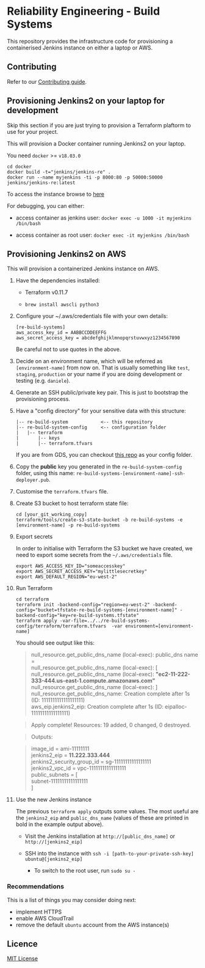 # Reliability Engineering - Build Systems

This repository provides the infrastructure code for provisioning a containerised Jenkins instance on either a laptop or AWS.

## Contributing

Refer to our [Contributing guide](CONTRIBUTING.md).

## Provisioning Jenkins2 on your laptop for development

Skip this section if you are just trying to provision a Terraform plaftorm to use for your project.

This will provision a Docker container running Jenkins2 on your laptop.

You need `docker` >= `v18.03.0`

```
cd docker
docker build -t="jenkins/jenkins-re" .
docker run --name myjenkins -ti -p 8000:80 -p 50000:50000 jenkins/jenkins-re:latest
```

To access the instance browse to [here](http://localhost:8000)


For debugging, you can either:

* access container as jenkins user:
`docker exec -u 1000 -it myjenkins /bin/bash`

* access container as root user:
`docker exec -it myjenkins /bin/bash`


## Provisioning Jenkins2 on AWS

This will provision a containerized Jenkins instance on AWS.

1. Have the dependencies installed:

    * Terraform v0.11.7

    * `brew install awscli python3`

1. Configure your ~/.aws/credentials file with your own details:

    ```
    [re-build-systems]
    aws_access_key_id = AABBCCDDEEFFG
    aws_secret_access_key = abcdefghijklmnopqrstuvwxyz1234567890
    ```

    Be careful not to use quotes in the above.

1. Decide on an environment name, which will be referred as `[environment-name]` from now on.
That is usually something like `test`, `staging`, `production` or your name if you are doing development or testing (e.g. `daniele`).

1. Generate an SSH public/private key pair. This is just to bootstrap the provisioning process. 

1. Have a "config directory" for your sensitive data with this structure:

    ```
    |-- re-build-system            <-- this repository
    |-- re-build-system-config     <-- configuration folder
    |   |-- terraform
    |       |-- keys
    |       |-- terraform.tfvars

    ```
    
    If you are from GDS, you can checkout [this repo](https://github.com/alphagov/re-build-systems-config) as your config folder. 

1. Copy the **public** key you generated in the `re-build-system-config` folder, using this name: `re-build-systems-[environment-name]-ssh-deployer.pub`.

1. Customise the `terraform.tfvars` file.

1. Create S3 bucket to host terraform state file:

    ```
    cd [your_git_working_copy]
    terraform/tools/create-s3-state-bucket -b re-build-systems -e [environment-name] -p re-build-systems
    ```

1. Export secrets

    In order to initialise with Terraform the S3 bucket we have created, we need to export some secrets from the `~/.aws/credentials` file.

    ```
    export AWS_ACCESS_KEY_ID="someaccesskey"
    export AWS_SECRET_ACCESS_KEY="mylittlesecretkey"
    export AWS_DEFAULT_REGION="eu-west-2"
    ```

1. Run Terraform

    ```
    cd terraform
    terraform init -backend-config="region=eu-west-2" -backend-config="bucket=tfstate-re-build-systems-[environment-name]" -backend-config="key=re-build-systems.tfstate"
    terraform apply -var-file=../../re-build-systems-config/terraform/terraform.tfvars  -var environment=[environment-name]
    ```

      You should see output like this:
    
      >null_resource.get_public_dns_name (local-exec): public_dns name =  
      null_resource.get_public_dns_name (local-exec): [  
      null_resource.get_public_dns_name (local-exec):     <b>"ec2-11-222-333-444.us-east-1.compute.amazonaws.com"</b>  
      null_resource.get_public_dns_name (local-exec): ]  
      null_resource.get_public_dns_name: Creation complete after 1s (ID: 1111111111111111111)  
      aws_eip.jenkins2_eip: Creation complete after 1s (ID: eipalloc-11111111111111111)  
    
      >Apply complete! Resources: 19 added, 0 changed, 0 destroyed.  
    
      >Outputs:  
    
      >image_id = ami-11111111  
      jenkins2_eip = <b>11.222.333.444</b>  
      jenkins2_security_group_id = sg-11111111111111111  
      jenkins2_vpc_id = vpc-11111111111111111  
      public_subnets = [  
          subnet-11111111111111111  
      ]

1. Use the new Jenkins instance

    The previous `terraform apply` outputs some values. The most useful are the `jenkins2_eip` and `public_dns_name` (values of these are printed in bold in the example output above).

    * Visit the Jenkins installation at `http://[public_dns_name]` or `http://[jenkins2_eip]`

    * SSH into the instance with `ssh -i [path-to-your-private-ssh-key] ubuntu@[jenkins2_eip]`
        * To switch to the root user, run `sudo su -`

### Recommendations

This is a list of things you may consider doing next:

* implement HTTPS
* enable AWS CloudTrail
* remove the default `ubuntu` account from the AWS instance(s)


## Licence

[MIT License](LICENCE)

